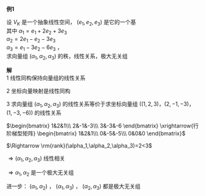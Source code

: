 **例1**  
  
设 $V_K$ 是一个抽象线性空间， $(e_1,e_2,e_3)$ 是它的一个基  
其中 $\alpha_1=e_1+2e_2+3e_3$  
 $\alpha_2=2e_1-e_2-3e_3$  
 $\alpha_3=e_1-3e_2-6e_3$ ，  
求向量组 $(\alpha_1,\alpha_2,\alpha_3)$ 的秩，线性关系，极大无关组  
  
**解**  
1 线性同构保持向量组的线性关系  
  
2 坐标向量映射是线性同构  
  
3 求向量组 $(\alpha_1,\alpha_2,\alpha_3)$ 的线性关系等价于求坐标向量组 $((1,2,3)，(2,-1,-3)，(1,-3,-6))$ 的线性关系  
  
 $\begin{bmatrix}  
1&2&1\\\  
2&-1&-3\\\  
3&-3&-6  
\end{bmatrix}  
\xrightarrow{行阶梯型矩阵}  
\begin{bmatrix}  
1&2&1\\\  
0&-5&-5\\\  
0&0&0  
\end{bmatrix}$  
  
 $\Rightarrow  
\rm{rank}(\alpha_1,\alpha_2,\alpha_3)=2<3$  
  
 $\Rightarrow(\alpha_1,\alpha_2,\alpha_3)$ 线性相关  
  
 $\Rightarrow\alpha_1,\alpha_2$ 是一个极大无关组  
  
进一步： $(\alpha_1,\alpha_2)$ ， $(\alpha_1,\alpha_3)$ ， $(\alpha_2,\alpha_3)$ 都是极大无关组  
